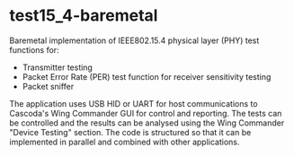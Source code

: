 # test15_4-baremetal
Baremetal implementation of IEEE802.15.4 physical layer (PHY) test functions for:
- Transmitter testing
- Packet Error Rate (PER) test function for receiver sensitivity testing
- Packet sniffer

The application uses USB HID or UART for host communications to Cascoda's Wing Commander GUI for control and reporting. The tests
can be controlled and the results can be analysed using the Wing Commander "Device Testing" section.
The code is structured so that it can be implemented in parallel and combined with other applications.
